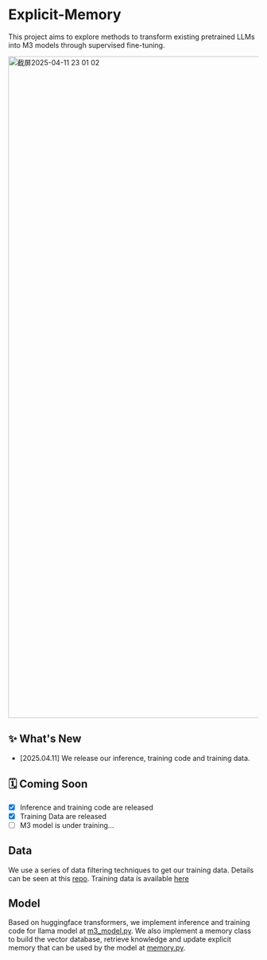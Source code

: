 # Explicit-Memory
This project aims to explore methods to transform existing pretrained LLMs into M3 models through supervised fine-tuning.

<img width="1330" alt="截屏2025-04-11 23 01 02" src="https://github.com/user-attachments/assets/837f7392-39fe-4a11-a628-0ae234359622" />

## ✨ What's New
+  [2025.04.11] We release our inference, training code and training data.

## 🗓 Coming Soon
- [x] Inference and training code are released
- [x] Training Data are released
- [ ] M3 model is under training...

## Data
We use a series of data filtering techniques to get our training data. Details can be seen at this [repo](https://github.com/Ezrill-Lin/DataPipeline-for-ExplicitMemory). Training data is available [here](https://drive.google.com/file/d/1DiB-rhDx1w0Ze5UGqhu4o6gT2bADrnk5/view?usp=sharing)

## Model
Based on huggingface transformers, we implement inference and training code for llama model at [m3_model.py](https://github.com/szjiozi/Explicit-Memory/blob/main/m3llama/m3_model.py). We also implement a memory class to build the vector database, retrieve knowledge and update explicit memory that can be used by the model at [memory.py](https://github.com/szjiozi/Explicit-Memory/blob/main/m3llama/memory.py).
